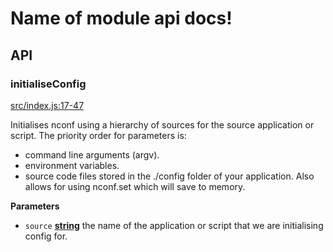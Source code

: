 # Name of module api docs!

## API

<!-- Generated by documentation.js. Update this documentation by updating the source code. -->

### initialiseConfig

[src/index.js:17-47](https://github.com/KrimzenNinja/krimzen-ninja-config/blob/f1539b2c80db2adc8eb127bb75552593f9663198/src/index.js#L17-L47 "Source code on GitHub")

Initialises nconf using a hierarchy of sources for the source application or script.
The priority order for parameters is:

-   command line arguments (argv).
-   environment variables.
-   source code files stored in the ./config folder of your application.
    Also allows for using nconf.set which will save to memory.

**Parameters**

-   `source` **[string](https://developer.mozilla.org/en-US/docs/Web/JavaScript/Reference/Global_Objects/String)** the name of the application or script that we are initialising config for.
